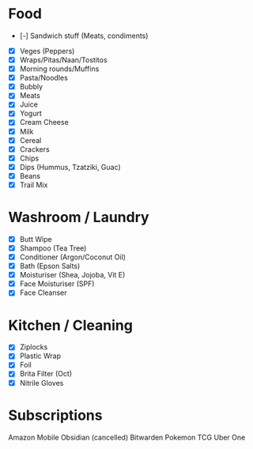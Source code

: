 # Food
- [-] Sandwich stuff (Meats, condiments)
- [x] Veges (Peppers)
- [x] Wraps/Pitas/Naan/Tostitos
- [x] Morning rounds/Muffins
- [x] Pasta/Noodles
- [x] Bubbly
- [x] Meats
- [x] Juice
- [x] Yogurt
- [x] Cream Cheese
- [x] Milk
- [x] Cereal
- [x] Crackers
- [x] Chips
- [x] Dips (Hummus, Tzatziki, Guac)
- [x] Beans
- [x] Trail Mix
# Washroom / Laundry
- [x] Butt Wipe
- [x] Shampoo (Tea Tree)
- [x] Conditioner (Argon/Coconut Oil)
- [x] Bath (Epson Salts)
- [x] Moisturiser (Shea, Jojoba, Vit E)
- [x] Face Moisturiser (SPF)
- [x] Face Cleanser
# Kitchen / Cleaning
- [x] Ziplocks
- [x] Plastic Wrap
- [x] Foil
- [x] Brita Filter (Oct)
- [x] Nitrile Gloves
# Subscriptions
Amazon
Mobile
Obsidian (cancelled)
Bitwarden
Pokemon TCG
Uber One